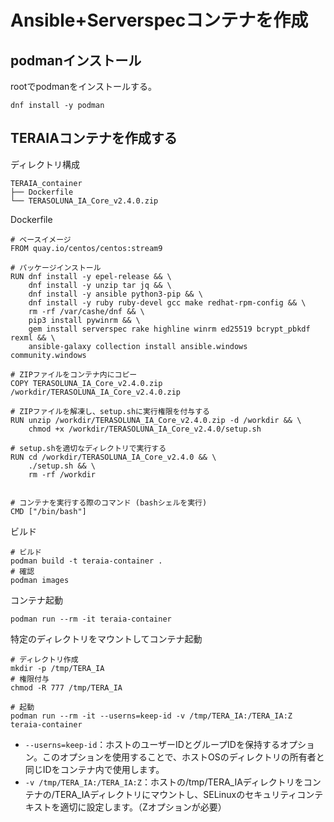 # Ansible+Serverspecコンテナを作成


## podmanインストール
rootでpodmanをインストールする。
```
dnf install -y podman
```


## TERAIAコンテナを作成する
ディレクトリ構成
```
TERAIA_container
├── Dockerfile
└── TERASOLUNA_IA_Core_v2.4.0.zip
```

Dockerfile
```
# ベースイメージ
FROM quay.io/centos/centos:stream9

# パッケージインストール
RUN dnf install -y epel-release && \
    dnf install -y unzip tar jq && \
    dnf install -y ansible python3-pip && \
    dnf install -y ruby ruby-devel gcc make redhat-rpm-config && \
    rm -rf /var/cashe/dnf && \
    pip3 install pywinrm && \
    gem install serverspec rake highline winrm ed25519 bcrypt_pbkdf rexml && \
    ansible-galaxy collection install ansible.windows community.windows

# ZIPファイルをコンテナ内にコピー
COPY TERASOLUNA_IA_Core_v2.4.0.zip /workdir/TERASOLUNA_IA_Core_v2.4.0.zip

# ZIPファイルを解凍し、setup.shに実行権限を付与する
RUN unzip /workdir/TERASOLUNA_IA_Core_v2.4.0.zip -d /workdir && \
    chmod +x /workdir/TERASOLUNA_IA_Core_v2.4.0/setup.sh

# setup.shを適切なディレクトリで実行する
RUN cd /workdir/TERASOLUNA_IA_Core_v2.4.0 && \
    ./setup.sh && \
    rm -rf /workdir


# コンテナを実行する際のコマンド (bashシェルを実行)
CMD ["/bin/bash"]
```

ビルド
```
# ビルド
podman build -t teraia-container .
# 確認
podman images
```

コンテナ起動
```
podman run --rm -it teraia-container
```

特定のディレクトリをマウントしてコンテナ起動
```
# ディレクトリ作成
mkdir -p /tmp/TERA_IA
# 権限付与
chmod -R 777 /tmp/TERA_IA

# 起動
podman run --rm -it --userns=keep-id -v /tmp/TERA_IA:/TERA_IA:Z teraia-container
```
- `--userns=keep-id`：ホストのユーザーIDとグループIDを保持するオプション。このオプションを使用することで、ホストOSのディレクトリの所有者と同じIDをコンテナ内で使用します。
- `-v /tmp/TERA_IA:/TERA_IA:Z`：ホストの/tmp/TERA_IAディレクトリをコンテナの/TERA_IAディレクトリにマウントし、SELinuxのセキュリティコンテキストを適切に設定します。（Zオプションが必要）
